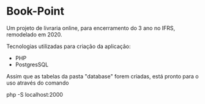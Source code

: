 # Book-Point

Um projeto de livraria online, para encerramento do 3 ano no IFRS, remodelado em 2020.

Tecnologias utilizadas para criação da aplicação:

- PHP
- PostgresSQL

Assim que as tabelas da pasta "database" forem criadas, está pronto para o uso através do comando

php -S localhost:2000

